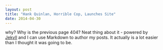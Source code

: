 ```yaml
---
layout: post
title: "Hank Quinlan, Horrible Cop, Launches Site"
date: 2014-04-30
---
```


why? Why is the previous page 404? Neat thing about it - powered by [Jekyll](http://jekyllrb.com) and I can use Markdown to author my posts. It actually is a lot easier than I thought it was going to be.
